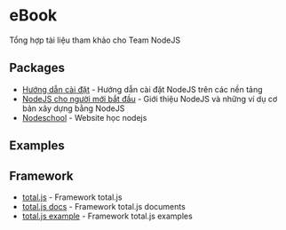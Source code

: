# eBook
Tổng hợp tài liệu tham khảo cho Team NodeJS

## Packages
- [Hướng dẫn cài đặt](https://nodejs.org/en/download/package-manager/) - Hướng dẫn cài đặt NodeJS trên các nền tảng
- [NodeJS cho người mới bắt đầu](http://www.nodebeginner.org/index-vi.html) - Giới thiệu NodeJS và những ví dụ cơ bản xây dựng bằng NodeJS
- [Nodeschool](http://nodeschool.io/vi/index.html) - Website học nodejs 

## Examples

## Framework
- [total.js](https://www.totaljs.com/) - Framework total.js
- [total.js docs](http://docs.totaljs.com/) - Framework total.js documents
- [total.js example](https://github.com/NodeCedu/examples) - Framework total.js examples
